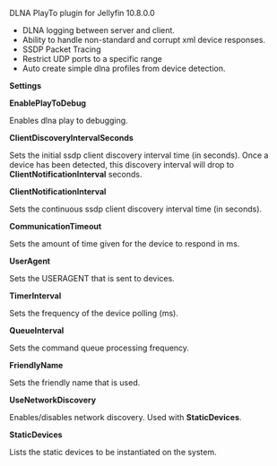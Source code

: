 DLNA PlayTo plugin for Jellyfin 10.8.0.0

- DLNA logging between server and client.
- Ability to handle non-standard and corrupt xml device responses.
- SSDP Packet Tracing
- Restrict UDP ports to a specific range
- Auto create simple dlna profiles from device detection.

**Settings**

**EnablePlayToDebug**

Enables dlna play to debugging.

**ClientDiscoveryIntervalSeconds**

Sets the initial ssdp client discovery interval time (in seconds).
Once a device has been detected, this discovery interval will drop to **ClientNotificationInterval** seconds.
        
**ClientNotificationInterval**

Sets the continuous ssdp client discovery interval time (in seconds).

**CommunicationTimeout**

Sets the amount of time given for the device to respond in ms.

**UserAgent**

Sets the USERAGENT that is sent to devices.

**TimerInterval**

Sets the frequency of the device polling (ms).

**QueueInterval**

Sets the command queue processing frequency.

**FriendlyName**

Sets the friendly name that is used.

**UseNetworkDiscovery**

Enables/disables network discovery. Used with **StaticDevices**.
        
**StaticDevices**

Lists the static devices to be instantiated on the system.
